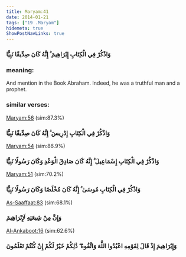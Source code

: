 ```yaml
---
title: Maryam:41
date: 2014-01-21
tags: ["19 .Maryam"]
hidemeta: true 
ShowPostNavLinks: true 
---
```

### وَاذْكُرْ فِي الْكِتَابِ إِبْرَاهِيمَ ۚ إِنَّهُ كَانَ صِدِّيقًا نَبِيًّا
### meaning: 
And mention in the Book Abraham. Indeed, he was a truthful man and a prophet.
### similar verses: 

[Maryam:56](/19/56) (sim:87.3%)

### وَاذْكُرْ فِي الْكِتَابِ إِدْرِيسَ ۚ إِنَّهُ كَانَ صِدِّيقًا نَبِيًّا

[Maryam:54](/19/54) (sim:86.9%)

### وَاذْكُرْ فِي الْكِتَابِ إِسْمَاعِيلَ ۚ إِنَّهُ كَانَ صَادِقَ الْوَعْدِ وَكَانَ رَسُولًا نَبِيًّا

[Maryam:51](/19/51) (sim:70.2%)

### وَاذْكُرْ فِي الْكِتَابِ مُوسَىٰ ۚ إِنَّهُ كَانَ مُخْلَصًا وَكَانَ رَسُولًا نَبِيًّا

[As-Saaffaat:83](/37/83) (sim:68.1%)

### وَإِنَّ مِنْ شِيعَتِهِ لَإِبْرَاهِيمَ

[Al-Ankaboot:16](/29/16) (sim:62.6%)

### وَإِبْرَاهِيمَ إِذْ قَالَ لِقَوْمِهِ اعْبُدُوا اللَّهَ وَاتَّقُوهُ ۖ ذَٰلِكُمْ خَيْرٌ لَكُمْ إِنْ كُنْتُمْ تَعْلَمُونَ
